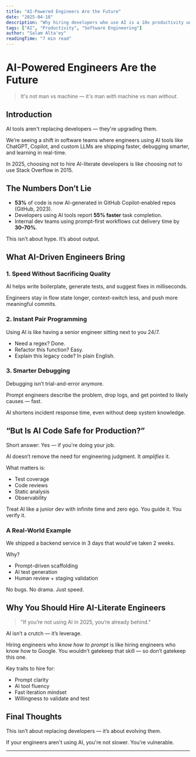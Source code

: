 ```yaml
---
title: "AI-Powered Engineers Are the Future"
date: "2025-04-18"
description: "Why hiring developers who use AI is a 10x productivity unlock — and why it's okay to ship AI-assisted code to production."
tags: ["AI", "Productivity", "Software Engineering"]
author: "Salam Alta'ey"
readingTime: "7 min read"
---
```


# AI-Powered Engineers Are the Future

> It's not man vs machine — it's man *with* machine vs man *without*.

## Introduction

AI tools aren't replacing developers — they're upgrading them.

We’re seeing a shift in software teams where engineers using AI tools like ChatGPT, Copilot, and custom LLMs are shipping faster, debugging smarter, and learning in real-time.

In 2025, choosing not to hire AI-literate developers is like choosing not to use Stack Overflow in 2015.

## The Numbers Don’t Lie

- **53%** of code is now AI-generated in GitHub Copilot-enabled repos (GitHub, 2023).
- Developers using AI tools report **55% faster** task completion.
- Internal dev teams using prompt-first workflows cut delivery time by **30–70%**.

This isn’t about hype. It’s about output.

## What AI-Driven Engineers Bring

### 1. Speed Without Sacrificing Quality

AI helps write boilerplate, generate tests, and suggest fixes in milliseconds.

Engineers stay in flow state longer, context-switch less, and push more meaningful commits.

### 2. Instant Pair Programming

Using AI is like having a senior engineer sitting next to you 24/7.

- Need a regex? Done.
- Refactor this function? Easy.
- Explain this legacy code? In plain English.

### 3. Smarter Debugging

Debugging isn’t trial-and-error anymore.

Prompt engineers describe the problem, drop logs, and get pointed to likely causes — fast.

AI shortens incident response time, even without deep system knowledge.

## “But Is AI Code Safe for Production?”

Short answer: Yes — if you're doing your job.

AI doesn’t remove the need for engineering judgment. It *amplifies* it.

What matters is:

- Test coverage
- Code reviews
- Static analysis
- Observability

Treat AI like a junior dev with infinite time and zero ego. You guide it. You verify it.

### A Real-World Example

We shipped a backend service in 3 days that would’ve taken 2 weeks.

Why?

- Prompt-driven scaffolding
- AI test generation
- Human review + staging validation

No bugs. No drama. Just speed.

## Why You Should Hire AI-Literate Engineers

> "If you’re not using AI in 2025, you’re already behind."

AI isn’t a crutch — it’s leverage.

Hiring engineers who *know how to prompt* is like hiring engineers who know how to Google. You wouldn’t gatekeep that skill — so don’t gatekeep this one.

Key traits to hire for:

- Prompt clarity
- AI tool fluency
- Fast iteration mindset
- Willingness to validate and test

## Final Thoughts

This isn’t about replacing developers — it’s about evolving them.

If your engineers aren't using AI, you're not slower. You're vulnerable.

---


